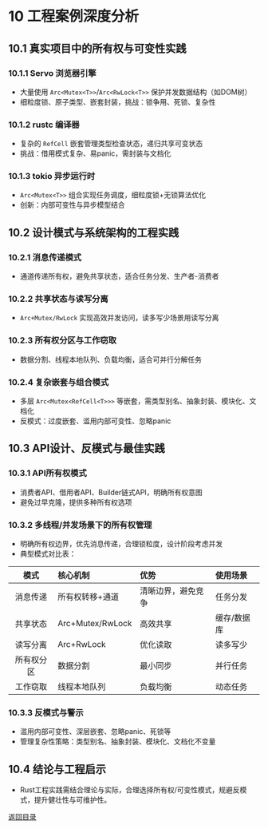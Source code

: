 # 10 工程案例深度分析

## 10.1 真实项目中的所有权与可变性实践

### 10.1.1 Servo 浏览器引擎

- 大量使用 `Arc<Mutex<T>>`/`Arc<RwLock<T>>` 保护并发数据结构（如DOM树）
- 细粒度锁、原子类型、嵌套封装，挑战：锁争用、死锁、复杂性

### 10.1.2 rustc 编译器

- 复杂的 `RefCell` 嵌套管理类型检查状态，递归共享可变状态
- 挑战：借用模式复杂、易panic，需封装与文档化

### 10.1.3 tokio 异步运行时

- `Arc<Mutex<T>>` 组合实现任务调度，细粒度锁+无锁算法优化
- 创新：内部可变性与异步模型结合

## 10.2 设计模式与系统架构的工程实践

### 10.2.1 消息传递模式

- 通道传递所有权，避免共享状态，适合任务分发、生产者-消费者

### 10.2.2 共享状态与读写分离

- `Arc+Mutex/RwLock` 实现高效并发访问，读多写少场景用读写分离

### 10.2.3 所有权分区与工作窃取

- 数据分割、线程本地队列、负载均衡，适合可并行分解任务

### 10.2.4 复杂嵌套与组合模式

- 多层 `Arc<Mutex<RefCell<T>>>` 等嵌套，需类型别名、抽象封装、模块化、文档化
- 反模式：过度嵌套、滥用内部可变性、忽略panic

## 10.3 API设计、反模式与最佳实践

### 10.3.1 API所有权模式

- 消费者API、借用者API、Builder链式API，明确所有权意图
- 避免过早克隆，提供多种所有权选项

### 10.3.2 多线程/并发场景下的所有权管理

- 明确所有权边界，优先消息传递，合理锁粒度，设计阶段考虑并发
- 典型模式对比表：

| 模式 | 核心机制 | 优势 | 使用场景 |
|:----:|:----|:----|:----|
| 消息传递 | 所有权转移+通道 | 清晰边界，避免竞争 | 任务分发 |
| 共享状态 | Arc+Mutex/RwLock | 高效共享 | 缓存/数据库 |
| 读写分离 | Arc+RwLock | 优化读取 | 读多写少 |
| 所有权分区 | 数据分割 | 最小同步 | 并行任务 |
| 工作窃取 | 线程本地队列 | 负载均衡 | 动态任务 |

### 10.3.3 反模式与警示

- 滥用内部可变性、深层嵌套、忽略panic、死锁等
- 管理复杂性策略：类型别名、抽象封装、模块化、文档化不变量

## 10.4 结论与工程启示

- Rust工程实践需结合理论与实际，合理选择所有权/可变性模式，规避反模式，提升健壮性与可维护性。

[返回目录](./_index.md)
